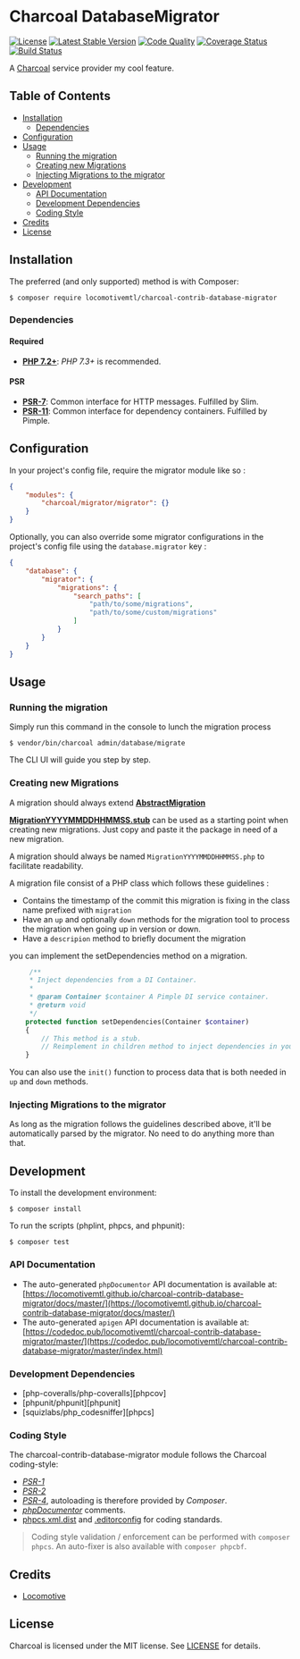 Charcoal DatabaseMigrator
===============

[![License][badge-license]][charcoal-contrib-database-migrator]
[![Latest Stable Version][badge-version]][charcoal-contrib-database-migrator]
[![Code Quality][badge-scrutinizer]][dev-scrutinizer]
[![Coverage Status][badge-coveralls]][dev-coveralls]
[![Build Status][badge-travis]][dev-travis]

A [Charcoal][charcoal-app] service provider my cool feature.



## Table of Contents

-   [Installation](#installation)
    -   [Dependencies](#dependencies)
-   [Configuration](#configuration)
-   [Usage](#usage)
    - [Running the migration](#running-the-migration)
    - [Creating new Migrations](#creating-new-migrations)
    - [Injecting Migrations to the migrator](#injecting-migrations-to-the-migrator)
-   [Development](#development)
    -  [API Documentation](#api-documentation)
    -  [Development Dependencies](#development-dependencies)
    -  [Coding Style](#coding-style)
-   [Credits](#credits)
-   [License](#license)



## Installation

The preferred (and only supported) method is with Composer:

```shell
$ composer require locomotivemtl/charcoal-contrib-database-migrator
```



### Dependencies

#### Required

-   [**PHP 7.2+**](https://php.net): _PHP 7.3+_ is recommended.



#### PSR

-   [**PSR-7**][psr-7]: Common interface for HTTP messages. Fulfilled by Slim.
-   [**PSR-11**][psr-11]: Common interface for dependency containers. Fulfilled by Pimple.



## Configuration

In your project's config file, require the migrator module like so : 
```json
{
    "modules": {
        "charcoal/migrator/migrator": {}
    }
}
```

Optionally, you can also override some migrator configurations in the project's config file using the ```database.migrator``` key : 
```json
{
    "database": {
        "migrator": {
            "migrations": {
                "search_paths": [
                    "path/to/some/migrations",
                    "path/to/some/custom/migrations"
                ]
            }
        }
    }
}
```


## Usage

### Running the migration

Simply run this command in the console to lunch the migration process
```shell
$ vendor/bin/charcoal admin/database/migrate
```

The CLI UI will guide you step by step.


### Creating new Migrations

A migration should always extend [**AbstractMigration**](src/Charcoal/DatabaseMigrator/AbstractMigration.php)

[**MigrationYYYYMMDDHHMMSS.stub**](database/migration/Stub/MigrationYYYYMMDDHHMMSS.stub) can be used as a starting point when creating new migrations.
Just copy and paste it the package in need of a new migration.

A migration should always be named ``MigrationYYYYMMDDHHMMSS.php`` to facilitate readability.

A migration file consist of a PHP class which follows these guidelines : 

- Contains the timestamp of the commit this migration is fixing in the class name prefixed with `migration`
- Have an ``up`` and optionally ``down`` methods for the migration tool to process the migration when going up in version or down.
- Have a ``descripion`` method to briefly document the migration

you can implement the setDependencies method on a migration.

```PHP
     /**
     * Inject dependencies from a DI Container.
     *
     * @param Container $container A Pimple DI service container.
     * @return void
     */
    protected function setDependencies(Container $container)
    {
        // This method is a stub.
        // Reimplement in children method to inject dependencies in your class from a Pimple container.
    }
```

You can also use the ``init()`` function to process data that is both needed in `up` and `down` methods.

### Injecting Migrations to the migrator

As long as the migration follows the guidelines described above, it'll be automatically parsed by the migrator.
No need to do anything more than that.


## Development

To install the development environment:

```shell
$ composer install
```

To run the scripts (phplint, phpcs, and phpunit):

```shell
$ composer test
```



### API Documentation

-   The auto-generated `phpDocumentor` API documentation is available at:  
    [https://locomotivemtl.github.io/charcoal-contrib-database-migrator/docs/master/](https://locomotivemtl.github.io/charcoal-contrib-database-migrator/docs/master/)
-   The auto-generated `apigen` API documentation is available at:  
    [https://codedoc.pub/locomotivemtl/charcoal-contrib-database-migrator/master/](https://codedoc.pub/locomotivemtl/charcoal-contrib-database-migrator/master/index.html)



### Development Dependencies

-   [php-coveralls/php-coveralls][phpcov]
-   [phpunit/phpunit][phpunit]
-   [squizlabs/php_codesniffer][phpcs]



### Coding Style

The charcoal-contrib-database-migrator module follows the Charcoal coding-style:

-   [_PSR-1_][psr-1]
-   [_PSR-2_][psr-2]
-   [_PSR-4_][psr-4], autoloading is therefore provided by _Composer_.
-   [_phpDocumentor_](http://phpdoc.org/) comments.
-   [phpcs.xml.dist](phpcs.xml.dist) and [.editorconfig](.editorconfig) for coding standards.

> Coding style validation / enforcement can be performed with `composer phpcs`. An auto-fixer is also available with `composer phpcbf`.



## Credits

-   [Locomotive](https://locomotive.ca/)



## License

Charcoal is licensed under the MIT license. See [LICENSE](LICENSE) for details.



[charcoal-contrib-database-migrator]:  https://packagist.org/packages/locomotivemtl/charcoal-contrib-database-migrator
[charcoal-app]:             https://packagist.org/packages/locomotivemtl/charcoal-app

[dev-scrutinizer]:    https://scrutinizer-ci.com/g/locomotivemtl/charcoal-contrib-database-migrator/
[dev-coveralls]:      https://coveralls.io/r/locomotivemtl/charcoal-contrib-database-migrator
[dev-travis]:         https://travis-ci.org/locomotivemtl/charcoal-contrib-database-migrator

[badge-license]:      https://img.shields.io/packagist/l/locomotivemtl/charcoal-contrib-database-migrator.svg?style=flat-square
[badge-version]:      https://img.shields.io/packagist/v/locomotivemtl/charcoal-contrib-database-migrator.svg?style=flat-square
[badge-scrutinizer]:  https://img.shields.io/scrutinizer/g/locomotivemtl/charcoal-contrib-database-migrator.svg?style=flat-square
[badge-coveralls]:    https://img.shields.io/coveralls/locomotivemtl/charcoal-contrib-database-migrator.svg?style=flat-square
[badge-travis]:       https://img.shields.io/travis/locomotivemtl/charcoal-contrib-database-migrator.svg?style=flat-square

[psr-1]:  https://www.php-fig.org/psr/psr-1/
[psr-2]:  https://www.php-fig.org/psr/psr-2/
[psr-3]:  https://www.php-fig.org/psr/psr-3/
[psr-4]:  https://www.php-fig.org/psr/psr-4/
[psr-6]:  https://www.php-fig.org/psr/psr-6/
[psr-7]:  https://www.php-fig.org/psr/psr-7/
[psr-11]: https://www.php-fig.org/psr/psr-11/
[psr-12]: https://www.php-fig.org/psr/psr-12/
